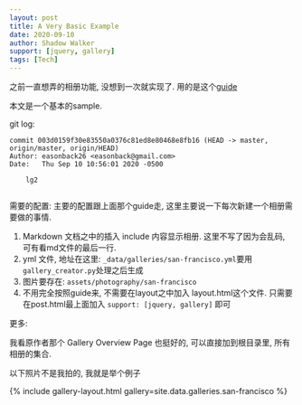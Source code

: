 ```yaml
---
layout: post
title: A Very Basic Example
date: 2020-09-10
author: Shadow Walker
support: [jquery, gallery]
tags: [Tech]
---
```


之前一直想弄的相册功能, 没想到一次就实现了. 用的是这个[guide](https://easonback26.github.io/ShadowArchive/JekyllAlbumSetup/)

本文是一个基本的sample. 

git log: 

```
commit 003d0159f30e83550a0376c81ed8e80468e8fb16 (HEAD -> master, origin/master, origin/HEAD)
Author: easonback26 <easonback@gmail.com>
Date:   Thu Sep 10 10:56:01 2020 -0500

    lg2
    
```

需要的配置: 
主要的配置跟上面那个guide走, 这里主要说一下每次新建一个相册需要做的事情. 

1. Markdown 文档之中的插入 include 内容显示相册. 这里不写了因为会乱码, 可有看md文件的最后一行. 
2. yml 文件, 地址在这里: `_data/galleries/san-francisco.yml`要用`gallery_creator.py`处理之后生成
3. 图片要存在: `assets/photography/san-francisco`
4. 不用完全按照guide来, 不需要在layout之中加入 layout.html这个文件. 只需要在post.html最上面加入 `support: [jquery, gallery]` 即可



更多: 

我看原作者那个 Gallery Overview Page 也挺好的, 可以直接加到根目录里, 所有相册的集合. 
    
以下照片不是我拍的, 我就是举个例子


{% include gallery-layout.html gallery=site.data.galleries.san-francisco %}